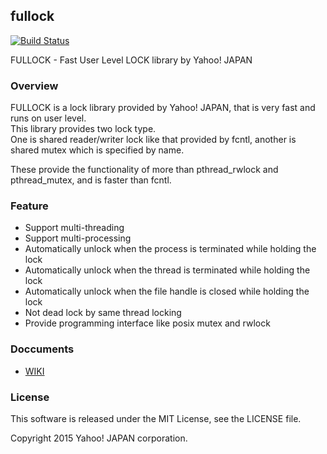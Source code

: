 fullock
-------
[![Build Status](https://travis-ci.org/yahoojapan/fullock.svg?branch=master)](https://travis-ci.org/yahoojapan/fullock)

FULLOCK - Fast User Level LOCK library by Yahoo! JAPAN  

### Overview

FULLOCK is a lock library provided by Yahoo! JAPAN, that is very fast and runs on user level.  
This library provides two lock type.  
One is shared reader/writer lock like that provided by fcntl, another is shared mutex which is specified by name.  
  
These provide the functionality of more than pthread_rwlock and pthread_mutex, and is faster than fcntl.  

### Feature
  - Support multi-threading
  - Support multi-processing
  - Automatically unlock when the process is terminated while holding the lock
  - Automatically unlock when the thread is terminated while holding the lock
  - Automatically unlock when the file handle is closed while holding the lock
  - Not dead lock by same thread locking
  - Provide programming interface like posix mutex and rwlock

### Doccuments
  - [WIKI](https://github.com/yahoojapan/fullock/wiki)

### License
This software is released under the MIT License, see the LICENSE file.

Copyright 2015 Yahoo! JAPAN corporation.
